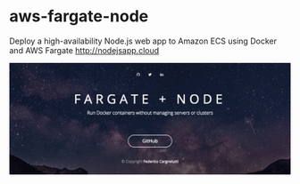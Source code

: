 # aws-fargate-node
Deploy a high-availability Node.js web app to Amazon ECS using Docker and AWS Fargate http://nodejsapp.cloud

![](https://raw.githubusercontent.com/fedecarg/aws-fargate-node/master/node-webapp-example/public/images/fargate-node.png)
